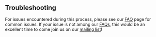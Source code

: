 ## Troubleshooting

For issues encountered during this process, please see our [FAQ](help/faq.md) page for common issues. If your issue is not among our [FAQs](help/faq.md), this would be an excellent time to come join us on our [mailing list](https://groups.google.com/forum/#!forum/moose-users)!
